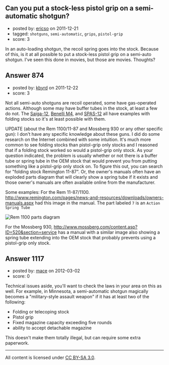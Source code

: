 ## Can you put a stock-less pistol grip on a semi-automatic shotgun?

- posted by: [ericso](https://stackexchange.com/users/-1/277-ericso) on 2011-12-21
- tagged: `shotguns`, `semi-automatic`, `grips`, `pistol-grip`
- score: 3

In an auto-loading shotgun, the recoil spring goes into the stock. Because of this, is it at all possible to put a stock-less pistol grip on a semi-auto shotgun. I've seen this done in movies, but those are movies. Thoughts?


## Answer 874

- posted by: [kbyrd](https://stackexchange.com/users/-1/37-kbyrd) on 2011-12-22
- score: 3

<p>Not all semi-auto shotguns are recoil operated, some have gas-operated actions. Although some may have buffer tubes in the stock, at least a few do not. The <a href="http://en.wikipedia.org/wiki/Saiga-12" rel="nofollow">Saiga-12</a>, <a href="http://en.wikipedia.org/wiki/Benelli_M4" rel="nofollow">Benelli M4</a>, and <a href="http://en.wikipedia.org/wiki/Franchi_SPAS-12" rel="nofollow">SPAS-12</a> all have examples with folding stocks so it's at least possible with them.</p>

<p>UPDATE (about the Rem 1100/11-87 and Mossberg 930 or any other specific gun):
I don't have any specific knowledge about these guns. I did do some research on the Internet combined with some intuition. It's much more common to see folding stocks than pistol-grip only stocks and I reasoned that if a folding stock worked so would a pistol-grip only stock. As your question indicated, the problem is usually whether or not there is a buffer tube or spring tube in the OEM stock that would prevent you from putting something like a pistol-grip only stock on. To figure this out, you can search for "folding stock Remington 11-87". Or, the owner's manuals often have an exploded parts diagram that will clearly show a spring tube if it exists and those owner's manuals are often available online from the manufacturer. </p>

<p>Some examples: 
For the Rem 11-87/1100. <a href="http://www.remington.com/pages/news-and-resources/downloads/owners-manuals.aspx" rel="nofollow">http://www.remington.com/pages/news-and-resources/downloads/owners-manuals.aspx</a> had this image in the manual. The part labeled <code>7</code> is an <code>Action Spring Tube</code></p>

<p><img src="http://i.stack.imgur.com/VzFzc.png" alt="Rem 1100 parts diagram"></p>

<p>For the Mossberg 930, <a href="http://www.mossberg.com/content.asp?ID=520&amp;section=service" rel="nofollow">http://www.mossberg.com/content.asp?ID=520&amp;section=service</a> has a manual with a similar image also showing a spring tube extending into the OEM stock that probably prevents using a pistol-grip only stock.</p>



## Answer 1117

- posted by: [mace](https://stackexchange.com/users/-1/163-mace) on 2012-03-02
- score: 0

Technical issues aside, you'll want to check the laws in your area on this as well. For example, in Minnesota, a semi-automatic shotgun magically becomes a "military-style assault weapon" if it has at least two of the following:

 - Folding or telecoping stock
 - Pistol grip
 - Fixed magazine capacity exceeding five rounds
 - ability to accept detachable magazine

This doesn't make them totally illegal, but can require some extra paperwork.



---

All content is licensed under [CC BY-SA 3.0](https://creativecommons.org/licenses/by-sa/3.0/).
